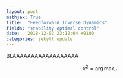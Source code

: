 ```yaml
---
layout: post
mathjax: True
title:  "Feedforward Inverse Dynamics"
fields: "stability optimal control"
date:   2018-12-02 23:12:04 +0100
categories: jekyll update
---
```

BLAAAAAAAAAAAAAAAAAA


$$x^2 = \arg \max_u$$
